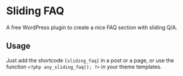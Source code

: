 # Sliding FAQ

A free WordPress plugin to create a nice FAQ section with sliding Q/A.

## Usage

Just add the shortcode `[sliding_faq]` in a post or a page, or use the function `<?php any_sliding_faq(); ?>` in your theme templates.